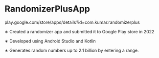 # RandomizerPlusApp

play.google.com/store/apps/details?id=com.kumar.randomizerplus

∗ Created a randomizer app and submitted it to Google Play store in 2022

∗ Developed using Android Studio and Kotlin

∗ Generates random numbers up to 2.1 billion by entering a range.
